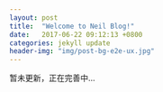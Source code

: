 ```yaml
---
layout: post
title:  "Welcome to Neil Blog!"
date:   2017-06-22 09:12:13 +0800
categories: jekyll update
header-img: "img/post-bg-e2e-ux.jpg"
---  
```

暂未更新，正在完善中...
